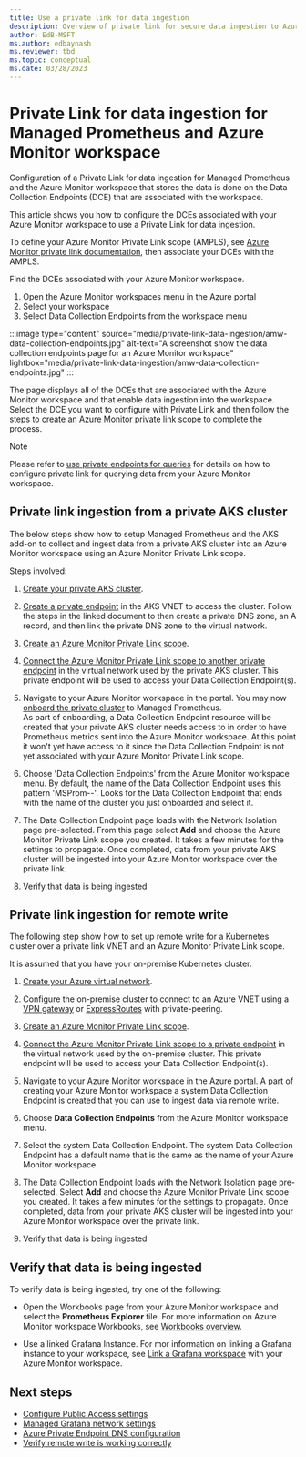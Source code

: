 ```yaml
---
title: Use a private link for data ingestion
description: Overview of private link for secure data ingestion to Azure Monitor workspace from virtual networks.
author: EdB-MSFT
ms.author: edbaynash 
ms.reviewer: tbd
ms.topic: conceptual
ms.date: 03/28/2023
---
```


# Private Link for data ingestion for Managed Prometheus and Azure Monitor workspace

Configuration of a Private Link for data ingestion for Managed Prometheus and the Azure Monitor workspace that stores the data is done on the Data Collection Endpoints (DCE) that are associated with the workspace.

This article shows you how to configure the DCEs associated with your Azure Monitor workspace to use a Private Link for data ingestion.

To define your Azure Monitor Private Link scope (AMPLS), see [Azure Monitor private link documentation](../logs/private-link-configure.md),  then associate your DCEs with the AMPLS.

Find the DCEs associated with your Azure Monitor workspace.

1. Open the Azure Monitor workspaces menu in the Azure portal
2. Select your workspace
3. Select Data Collection Endpoints from the workspace menu

:::image type="content" source="media/private-link-data-ingestion/amw-data-collection-endpoints.jpg" alt-text="A screenshot show the data collection endpoints page for an Azure Monitor workspace" lightbox="media/private-link-data-ingestion/amw-data-collection-endpoints.jpg" :::

The page displays all of the DCEs that are associated with the Azure Monitor workspace and that enable data ingestion into the workspace. Select the DCE you want to configure with Private Link and then follow the steps to [create an Azure Monitor private link scope](../logs/private-link-configure.md) to complete the process.

> [!NOTE]
> Please refer to [use private endpoints for queries](azure-monitor-workspace-private-endpoint.md) for details on how to configure private link for querying data from your Azure Monitor workspace.

## Private link ingestion from a private AKS cluster

The below steps show how to setup Managed Prometheus and the AKS add-on to collect and ingest data from a private AKS cluster into an Azure Monitor workspace using an Azure Monitor Private Link scope.

Steps involved:

1. [Create your private AKS cluster](https://learn.microsoft.com/azure/aks/private-clusters).

1.  [Create a private endpoint](https://learn.microsoft.com/azure/aks/private-clusters#create-a-private-endpoint-resource) in the AKS VNET to access the cluster. Follow the steps in the linked document to then create a private DNS zone, an A record, and then link the private DNS zone to the virtual network.
1. [Create an Azure Monitor Private Link scope](https://learn.microsoft.com/azure/azure-monitor/logs/private-link-configure#create-a-private-link-connection-through-the-azure-portal).
1. [Connect the Azure Monitor Private Link scope to another private endpoint](https://learn.microsoft.com/azure/azure-monitor/logs/private-link-configure#connect-to-a-private-endpoint) in the virtual network used by the private AKS cluster. This private endpoint will be used to access your Data Collection Endpoint(s).
1. Navigate to your Azure Monitor workspace in the portal. You may now [onboard the private cluster](https://learn.microsoft.com/azure/azure-monitor/essentials/prometheus-metrics-enable?tabs=azure-portal#enable-prometheus-metric-collection) to Managed Prometheus.  
As part of onboarding, a Data Collection Endpoint resource will be created that your private AKS cluster needs access to in order to have Prometheus metrics sent into the Azure Monitor workspace. At this point it won't yet have access to it since the Data Collection Endpoint is not yet associated with your Azure Monitor Private Link scope. 
1. Choose 'Data Collection Endpoints' from the Azure Monitor workspace menu. By default, the name of the Data Collection Endpoint uses this pattern 'MSProm-<azureMonitorWorkspaceLocation>-<clusterName>'. Looks for the Data Collection Endpoint that ends with the name of the cluster you just onboarded and select it.
1. The Data Collection Endpoint page loads with the Network Isolation page pre-selected. From this page select **Add** and choose the Azure Monitor Private Link scope you created.  It takes a few minutes for the settings to propagate. Once completed, data from your private AKS cluster will be ingested into your Azure Monitor workspace over the private link.
1. Verify that data is being ingested

## Private link ingestion for remote write

The following step show how to set up remote write for a Kubernetes cluster over a private link VNET and an Azure Monitor Private Link scope.

It is assumed that you have  your on-premise Kubernetes cluster.

1. [Create your Azure virtual network](https://learn.microsoft.com/azure/virtual-network/quick-create-portal).

1.  Configure the on-premise cluster to connect to an Azure VNET using a [VPN gateway](https://learn.microsoft.com/azure/vpn-gateway/vpn-gateway-about-vpngateways) or [ExpressRoutes](https://learn.microsoft.com/azure/expressroute/expressroute-locations) with private-peering.
1. [Create an Azure Monitor Private Link scope](https://learn.microsoft.com/azure/azure-monitor/logs/private-link-configure#create-a-private-link-connection-through-the-azure-portal).
1. [Connect the Azure Monitor Private Link scope to a private endpoint](https://learn.microsoft.com/azure/azure-monitor/logs/private-link-configure#connect-to-a-private-endpoint) in the virtual network used by the on-premise cluster. This private endpoint will be used to access your Data Collection Endpoint(s).
1.  Navigate to your Azure Monitor workspace in the Azure portal.  A part of creating your Azure Monitor workspace a system Data Collection Endpoint is created that you can use to ingest data via remote write.
1. Choose **Data Collection Endpoints** from the Azure Monitor workspace menu. 
1. Select the system Data Collection Endpoint. The system Data Collection Endpoint has a default name that is the same as the name of your Azure Monitor workspace. 
1. The Data Collection Endpoint loads with the Network Isolation page pre-selected. Select **Add** and choose the Azure Monitor Private Link scope you created. It takes a few minutes for the settings to propagate. Once completed, data from your private AKS cluster will be ingested into your Azure Monitor workspace over the private link.
1. Verify that data is being ingested 



## Verify that data is being ingested

To verify data is being ingested, try one of the following:

-  Open the Workbooks page from your Azure Monitor workspace and select the **Prometheus Explorer** tile.  For more information on Azure Monitor workspace  Workbooks, see [Workbooks overview](./prometheus-workbooks.md). 

 -  Use a linked Grafana Instance. For mor information on linking a Grafana instance to your workspace, see [Link a Grafana workspace](./azure-monitor-workspace-manage?tabs=azure-portal.md#link-a-grafana-workspace) with your Azure Monitor workspace.
## Next steps

- [Configure Public Access settings](azure-monitor-workspace-network-public-access.md)
- [Managed Grafana network settings](../TBD/doc_that_covers_private_link_for_query.md)
- [Azure Private Endpoint DNS configuration](../../private-link/private-endpoint-dns.md)
- [Verify remote write is working correctly](prometheus-remote-write.md#verify-remote-write-is-working-correctly)
